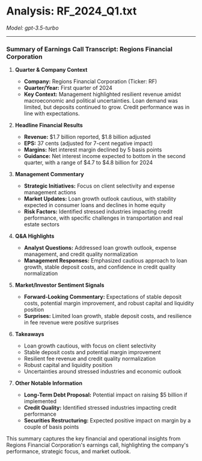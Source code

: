 # Analysis: RF_2024_Q1.txt

*Model: gpt-3.5-turbo*

---

### Summary of Earnings Call Transcript: Regions Financial Corporation

1. **Quarter & Company Context**
   - **Company:** Regions Financial Corporation (Ticker: RF)
   - **Quarter/Year:** First quarter of 2024
   - **Key Context:** Management highlighted resilient revenue amidst macroeconomic and political uncertainties. Loan demand was limited, but deposits continued to grow. Credit performance was in line with expectations.

2. **Headline Financial Results**
   - **Revenue:** $1.7 billion reported, $1.8 billion adjusted
   - **EPS:** 37 cents (adjusted for 7-cent negative impact)
   - **Margins:** Net interest margin declined by 5 basis points
   - **Guidance:** Net interest income expected to bottom in the second quarter, with a range of $4.7 to $4.8 billion for 2024

3. **Management Commentary**
   - **Strategic Initiatives:** Focus on client selectivity and expense management actions
   - **Market Updates:** Loan growth outlook cautious, with stability expected in consumer loans and declines in home equity
   - **Risk Factors:** Identified stressed industries impacting credit performance, with specific challenges in transportation and real estate sectors

4. **Q&A Highlights**
   - **Analyst Questions:** Addressed loan growth outlook, expense management, and credit quality normalization
   - **Management Responses:** Emphasized cautious approach to loan growth, stable deposit costs, and confidence in credit quality normalization

5. **Market/Investor Sentiment Signals**
   - **Forward-Looking Commentary:** Expectations of stable deposit costs, potential margin improvement, and robust capital and liquidity position
   - **Surprises:** Limited loan growth, stable deposit costs, and resilience in fee revenue were positive surprises

6. **Takeaways**
   - Loan growth cautious, with focus on client selectivity
   - Stable deposit costs and potential margin improvement
   - Resilient fee revenue and credit quality normalization
   - Robust capital and liquidity position
   - Uncertainties around stressed industries and economic outlook

7. **Other Notable Information**
   - **Long-Term Debt Proposal:** Potential impact on raising $5 billion if implemented
   - **Credit Quality:** Identified stressed industries impacting credit performance
   - **Securities Restructuring:** Expected positive impact on margin by a couple of basis points

This summary captures the key financial and operational insights from Regions Financial Corporation's earnings call, highlighting the company's performance, strategic focus, and market outlook.